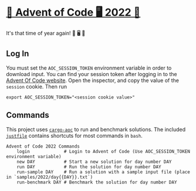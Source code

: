 # [🎄 Advent of Code 🖥 2022 🎁][advent-of-code-link]

It's that time of year again! 🎁 🖥 🎄

## Log In

You must set the `AOC_SESSION_TOKEN` environment variable in order to download input. You can find your session token after logging in to the [Advent Of Code website][advent-of-code-link]. Open the inspector, and copy the value of the `session` cookie. Then run

`export AOC_SESSION_TOKEN="<session cookie value>"`

## Commands

This project uses [`cargo-aoc`][cargo-aoc-link] to run and benchmark solutions. The included [`justfile`][just-link] contains shortcuts for most commands in `bash`.

```
Advent of Code 2022 Commands
    login             # Login to Advent of Code (Use AOC_SESSION_TOKEN environment variable)
    new DAY           # Start a new solution for day number DAY
    run DAY           # Run the solution for day number DAY
    run-sample DAY    # Run a solution with a sample input file (place in `samples/2022/day{{DAY}}.txt`)
    run-benchmark DAY # Benchmark the solution for day number DAY
```

[advent-of-code-link]: https://adventofcode.com/2022/
[cargo-aoc-link]: https://github.com/gobanos/cargo-aoc
[just-link]: https://github.com/casey/just
